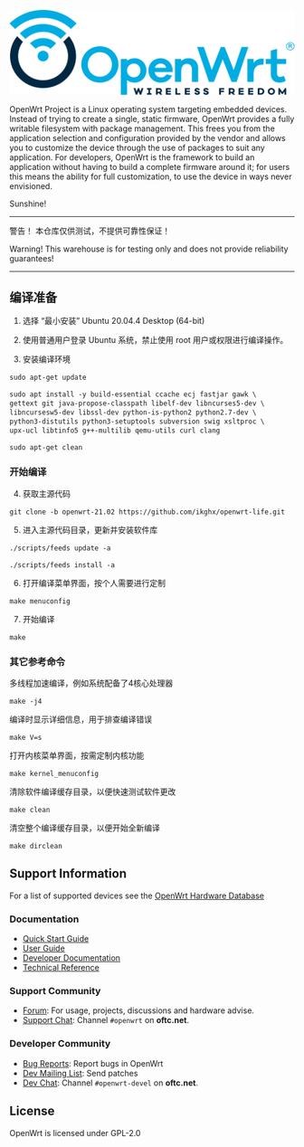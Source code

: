 ![OpenWrt logo](include/logo.png)

OpenWrt Project is a Linux operating system targeting embedded devices. Instead
of trying to create a single, static firmware, OpenWrt provides a fully
writable filesystem with package management. This frees you from the
application selection and configuration provided by the vendor and allows you
to customize the device through the use of packages to suit any application.
For developers, OpenWrt is the framework to build an application without having
to build a complete firmware around it; for users this means the ability for
full customization, to use the device in ways never envisioned.

Sunshine!

 -------------------------------------------------------------------------------

警告！
本仓库仅供测试，不提供可靠性保证！

Warning!
This warehouse is for testing only and does not provide reliability guarantees!

 -------------------------------------------------------------------------------
 
## 编译准备

1. 选择 “最小安装” Ubuntu 20.04.4 Desktop (64-bit)

2. 使用普通用户登录 Ubuntu 系统，禁止使用 root 用户或权限进行编译操作。

3. 安装编译环境

```
sudo apt-get update
```

```
sudo apt install -y build-essential ccache ecj fastjar gawk \
gettext git java-propose-classpath libelf-dev libncurses5-dev \
libncursesw5-dev libssl-dev python-is-python2 python2.7-dev \
python3-distutils python3-setuptools subversion swig xsltproc \
upx-ucl libtinfo5 g++-multilib qemu-utils curl clang
```

```
sudo apt-get clean
```

### 开始编译

4. 获取主源代码

```
git clone -b openwrt-21.02 https://github.com/ikghx/openwrt-life.git
```

5. 进入主源代码目录，更新并安装软件库

```
./scripts/feeds update -a
```

```
./scripts/feeds install -a
```

6. 打开编译菜单界面，按个人需要进行定制

```
make menuconfig
```

7. 开始编译

```
make
```

### 其它参考命令

多线程加速编译，例如系统配备了4核心处理器

```
make -j4
```

编译时显示详细信息，用于排查编译错误

```
make V=s
```

打开内核菜单界面，按需定制内核功能

```
make kernel_menuconfig
```

清除软件编译缓存目录，以便快速测试软件更改

```
make clean
```

清空整个编译缓存目录，以便开始全新编译

```
make dirclean
```

## Support Information

For a list of supported devices see the [OpenWrt Hardware Database](https://openwrt.org/supported_devices)

### Documentation

* [Quick Start Guide](https://openwrt.org/docs/guide-quick-start/start)
* [User Guide](https://openwrt.org/docs/guide-user/start)
* [Developer Documentation](https://openwrt.org/docs/guide-developer/start)
* [Technical Reference](https://openwrt.org/docs/techref/start)

### Support Community

* [Forum](https://forum.openwrt.org): For usage, projects, discussions and hardware advise.
* [Support Chat](https://webchat.oftc.net/#openwrt): Channel `#openwrt` on **oftc.net**.

### Developer Community

* [Bug Reports](https://bugs.openwrt.org): Report bugs in OpenWrt
* [Dev Mailing List](https://lists.openwrt.org/mailman/listinfo/openwrt-devel): Send patches
* [Dev Chat](https://webchat.oftc.net/#openwrt-devel): Channel `#openwrt-devel` on **oftc.net**.

## License

OpenWrt is licensed under GPL-2.0
